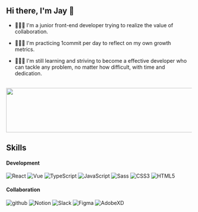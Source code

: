 ## Hi there, I'm Jay 👋

- 🙋🏻‍♀️ I'm a junior front-end developer trying to realize the value of collaboration.

- 👩🏻‍💻 I'm practicing 1commit per day to reflect on my own growth metrics.

- 👩🏻‍🏫 I'm still learning and striving to become a effective developer who can tackle any problem, no matter how difficult, with time and dedication.

<br/>


<a href="https://github.com/devxb/gitanimals">
  <img
    src="https://render.gitanimals.org/lines/fe-Jay?pet-id=643543329843187741"
    width="600"
    height="120"
  />
</a>
  
  
<br/>

## Skills
#### Development
![React](https://img.shields.io/badge/React-f5f5f5?style=flat-square&logo=React)
![Vue](https://img.shields.io/badge/Vue-f5f5f5?style=flat-square&logo=Vue.js)
![TypeScript](https://img.shields.io/badge/TypeScript-f5f5f5?style=flat-square&logo=TypeScript)
![JavaScript](https://img.shields.io/badge/JavaScript-f5f5f5?style=flat-square&logo=JavaScript)
![Sass](https://img.shields.io/badge/Sass-f5f5f5?style=flat-square&logo=Sass)
![CSS3](https://img.shields.io/badge/CSS3-f5f5f5?style=flat-square&logo=Css3&logoColor=1572B6)
![HTML5](https://img.shields.io/badge/HTML5-f5f5f5?style=flat-square&logo=HTML5)

#### Collaboration
![github](https://img.shields.io/badge/github-f5f5f5?style=flat-square&logo=github&logoColor=181717)
![Notion](https://img.shields.io/badge/Notion-f5f5f5?style=flat-square&logo=notion&logoColor=181717)
![Slack](https://img.shields.io/badge/Slack-f5f5f5?style=flat-square&logo=slack&logoColor=4A154B)
![Figma](https://img.shields.io/badge/Figma-f5f5f5?style=flat-square&logo=figma)
![AdobeXD](https://img.shields.io/badge/AdobeXD-f5f5f5?style=flat-square&logo=adobexd)

